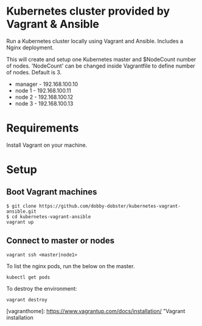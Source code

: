 # Kubernetes cluster provided by Vagrant & Ansible

Run a Kubernetes cluster locally using Vagrant and Ansible. Includes a Nginx deployment. 

This will create and setup one Kubernetes master and $NodeCount number of nodes. 
'NodeCount' can be changed inside Vagrantfile to define number of nodes. Default is 3.

* manager - 192.168.100.10
* node 1 - 192.168.100.11
* node 2 - 192.168.100.12
* node 3 - 192.168.100.13

# Requirements

Install Vagrant on your machine.

# Setup

## Boot Vagrant machines

```
$ git clone https://github.com/dobby-dobster/kubernetes-vagrant-ansible.git
$ cd kubernetes-vagrant-ansible
vagrant up
```

## Connect to master or nodes

```
vagrant ssh <master|node1>
```

To list the nginx pods, run the below on the master.

```
kubectl get pods
```

To destroy the environment:

```
vagrant destroy
```

[vagranthome]: https://www.vagrantup.com/docs/installation/  "Vagrant installation
